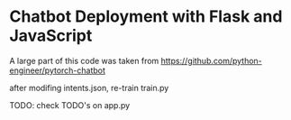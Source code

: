 # Chatbot Deployment with Flask and JavaScript

A large part of this code was taken from https://github.com/python-engineer/pytorch-chatbot

after modifing intents.json, re-train train.py

TODO: check TODO's on app.py

